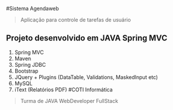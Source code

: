 #Sistema Agendaweb
>Aplicação para controle de tarefas de usuário
## Projeto desenvolvido em JAVA Spring MVC
1. Spring MVC
2. Maven
3. Spring JDBC
4. Bootstrap
5. JQuery + Plugins (DataTable, Validations, MaskedInput etc)
6. MySQL
7. iText (Relatórios PDF)
#COTI Informática
> Turma de JAVA WebDeveloper FullStack